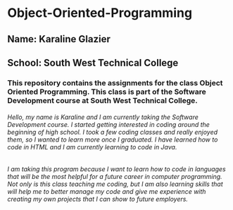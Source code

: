 # Object-Oriented-Programming
## Name: Karaline Glazier
## School: South West Technical College
### This repository contains the assignments for the class Object Oriented Programming. This class is part of the Software Development course at South West Technical College. 

###### Hello, my name is Karaline and I am currently taking the Software Development course. I started getting interested in coding around the beginning of high school. I took a few coding classes and really enjoyed them, so I wanted to learn more once I graduated. I have learned how to code in HTML and I am currently learning to code in Java. 

###### I am taking this program because I want to learn how to code in languages that will be the most helpful for a future career in computer programming. Not only is this class teaching me coding, but I am also learning skills that will help me to better manage my code and give me experience with creating my own projects that I can show to future employers. 
